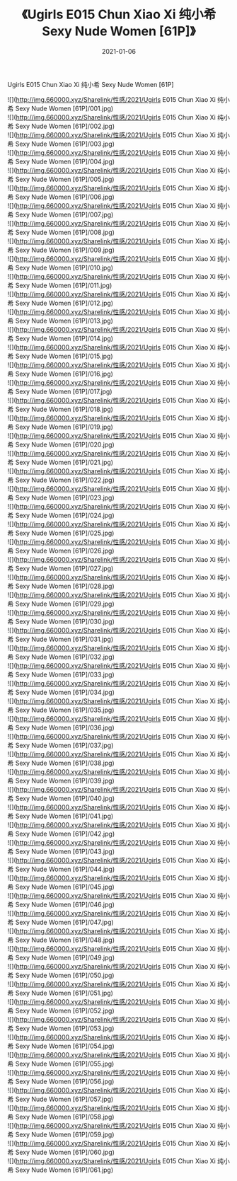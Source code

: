 ﻿---
layout: post
title:  《Ugirls E015 Chun Xiao Xi 纯小希 Sexy Nude Women [61P]》
date:   2021-01-06
img: http://img.660000.xyz/Sharelink/性感/2021/Ugirls E015 Chun Xiao Xi 纯小希 Sexy Nude Women [61P]/000.jpg
categories: [美女, 清纯, 唯美]
---

Ugirls E015 Chun Xiao Xi 纯小希 Sexy Nude Women [61P]

  ![](http://img.660000.xyz/Sharelink/性感/2021/Ugirls E015 Chun Xiao Xi 纯小希 Sexy Nude Women [61P]/001.jpg) <br> ![](http://img.660000.xyz/Sharelink/性感/2021/Ugirls E015 Chun Xiao Xi 纯小希 Sexy Nude Women [61P]/002.jpg) <br> ![](http://img.660000.xyz/Sharelink/性感/2021/Ugirls E015 Chun Xiao Xi 纯小希 Sexy Nude Women [61P]/003.jpg) <br> ![](http://img.660000.xyz/Sharelink/性感/2021/Ugirls E015 Chun Xiao Xi 纯小希 Sexy Nude Women [61P]/004.jpg) <br> ![](http://img.660000.xyz/Sharelink/性感/2021/Ugirls E015 Chun Xiao Xi 纯小希 Sexy Nude Women [61P]/005.jpg) <br> ![](http://img.660000.xyz/Sharelink/性感/2021/Ugirls E015 Chun Xiao Xi 纯小希 Sexy Nude Women [61P]/006.jpg) <br> ![](http://img.660000.xyz/Sharelink/性感/2021/Ugirls E015 Chun Xiao Xi 纯小希 Sexy Nude Women [61P]/007.jpg) <br> ![](http://img.660000.xyz/Sharelink/性感/2021/Ugirls E015 Chun Xiao Xi 纯小希 Sexy Nude Women [61P]/008.jpg) <br> ![](http://img.660000.xyz/Sharelink/性感/2021/Ugirls E015 Chun Xiao Xi 纯小希 Sexy Nude Women [61P]/009.jpg) <br> ![](http://img.660000.xyz/Sharelink/性感/2021/Ugirls E015 Chun Xiao Xi 纯小希 Sexy Nude Women [61P]/010.jpg) <br> ![](http://img.660000.xyz/Sharelink/性感/2021/Ugirls E015 Chun Xiao Xi 纯小希 Sexy Nude Women [61P]/011.jpg) <br> ![](http://img.660000.xyz/Sharelink/性感/2021/Ugirls E015 Chun Xiao Xi 纯小希 Sexy Nude Women [61P]/012.jpg) <br> ![](http://img.660000.xyz/Sharelink/性感/2021/Ugirls E015 Chun Xiao Xi 纯小希 Sexy Nude Women [61P]/013.jpg) <br> ![](http://img.660000.xyz/Sharelink/性感/2021/Ugirls E015 Chun Xiao Xi 纯小希 Sexy Nude Women [61P]/014.jpg) <br> ![](http://img.660000.xyz/Sharelink/性感/2021/Ugirls E015 Chun Xiao Xi 纯小希 Sexy Nude Women [61P]/015.jpg) <br> ![](http://img.660000.xyz/Sharelink/性感/2021/Ugirls E015 Chun Xiao Xi 纯小希 Sexy Nude Women [61P]/016.jpg) <br> ![](http://img.660000.xyz/Sharelink/性感/2021/Ugirls E015 Chun Xiao Xi 纯小希 Sexy Nude Women [61P]/017.jpg) <br> ![](http://img.660000.xyz/Sharelink/性感/2021/Ugirls E015 Chun Xiao Xi 纯小希 Sexy Nude Women [61P]/018.jpg) <br> ![](http://img.660000.xyz/Sharelink/性感/2021/Ugirls E015 Chun Xiao Xi 纯小希 Sexy Nude Women [61P]/019.jpg) <br> ![](http://img.660000.xyz/Sharelink/性感/2021/Ugirls E015 Chun Xiao Xi 纯小希 Sexy Nude Women [61P]/020.jpg) <br> ![](http://img.660000.xyz/Sharelink/性感/2021/Ugirls E015 Chun Xiao Xi 纯小希 Sexy Nude Women [61P]/021.jpg) <br> ![](http://img.660000.xyz/Sharelink/性感/2021/Ugirls E015 Chun Xiao Xi 纯小希 Sexy Nude Women [61P]/022.jpg) <br> ![](http://img.660000.xyz/Sharelink/性感/2021/Ugirls E015 Chun Xiao Xi 纯小希 Sexy Nude Women [61P]/023.jpg) <br> ![](http://img.660000.xyz/Sharelink/性感/2021/Ugirls E015 Chun Xiao Xi 纯小希 Sexy Nude Women [61P]/024.jpg) <br> ![](http://img.660000.xyz/Sharelink/性感/2021/Ugirls E015 Chun Xiao Xi 纯小希 Sexy Nude Women [61P]/025.jpg) <br> ![](http://img.660000.xyz/Sharelink/性感/2021/Ugirls E015 Chun Xiao Xi 纯小希 Sexy Nude Women [61P]/026.jpg) <br> ![](http://img.660000.xyz/Sharelink/性感/2021/Ugirls E015 Chun Xiao Xi 纯小希 Sexy Nude Women [61P]/027.jpg) <br> ![](http://img.660000.xyz/Sharelink/性感/2021/Ugirls E015 Chun Xiao Xi 纯小希 Sexy Nude Women [61P]/028.jpg) <br> ![](http://img.660000.xyz/Sharelink/性感/2021/Ugirls E015 Chun Xiao Xi 纯小希 Sexy Nude Women [61P]/029.jpg) <br> ![](http://img.660000.xyz/Sharelink/性感/2021/Ugirls E015 Chun Xiao Xi 纯小希 Sexy Nude Women [61P]/030.jpg) <br> ![](http://img.660000.xyz/Sharelink/性感/2021/Ugirls E015 Chun Xiao Xi 纯小希 Sexy Nude Women [61P]/031.jpg) <br> ![](http://img.660000.xyz/Sharelink/性感/2021/Ugirls E015 Chun Xiao Xi 纯小希 Sexy Nude Women [61P]/032.jpg) <br> ![](http://img.660000.xyz/Sharelink/性感/2021/Ugirls E015 Chun Xiao Xi 纯小希 Sexy Nude Women [61P]/033.jpg) <br> ![](http://img.660000.xyz/Sharelink/性感/2021/Ugirls E015 Chun Xiao Xi 纯小希 Sexy Nude Women [61P]/034.jpg) <br> ![](http://img.660000.xyz/Sharelink/性感/2021/Ugirls E015 Chun Xiao Xi 纯小希 Sexy Nude Women [61P]/035.jpg) <br> ![](http://img.660000.xyz/Sharelink/性感/2021/Ugirls E015 Chun Xiao Xi 纯小希 Sexy Nude Women [61P]/036.jpg) <br> ![](http://img.660000.xyz/Sharelink/性感/2021/Ugirls E015 Chun Xiao Xi 纯小希 Sexy Nude Women [61P]/037.jpg) <br> ![](http://img.660000.xyz/Sharelink/性感/2021/Ugirls E015 Chun Xiao Xi 纯小希 Sexy Nude Women [61P]/038.jpg) <br> ![](http://img.660000.xyz/Sharelink/性感/2021/Ugirls E015 Chun Xiao Xi 纯小希 Sexy Nude Women [61P]/039.jpg) <br> ![](http://img.660000.xyz/Sharelink/性感/2021/Ugirls E015 Chun Xiao Xi 纯小希 Sexy Nude Women [61P]/040.jpg) <br> ![](http://img.660000.xyz/Sharelink/性感/2021/Ugirls E015 Chun Xiao Xi 纯小希 Sexy Nude Women [61P]/041.jpg) <br> ![](http://img.660000.xyz/Sharelink/性感/2021/Ugirls E015 Chun Xiao Xi 纯小希 Sexy Nude Women [61P]/042.jpg) <br> ![](http://img.660000.xyz/Sharelink/性感/2021/Ugirls E015 Chun Xiao Xi 纯小希 Sexy Nude Women [61P]/043.jpg) <br> ![](http://img.660000.xyz/Sharelink/性感/2021/Ugirls E015 Chun Xiao Xi 纯小希 Sexy Nude Women [61P]/044.jpg) <br> ![](http://img.660000.xyz/Sharelink/性感/2021/Ugirls E015 Chun Xiao Xi 纯小希 Sexy Nude Women [61P]/045.jpg) <br> ![](http://img.660000.xyz/Sharelink/性感/2021/Ugirls E015 Chun Xiao Xi 纯小希 Sexy Nude Women [61P]/046.jpg) <br> ![](http://img.660000.xyz/Sharelink/性感/2021/Ugirls E015 Chun Xiao Xi 纯小希 Sexy Nude Women [61P]/047.jpg) <br> ![](http://img.660000.xyz/Sharelink/性感/2021/Ugirls E015 Chun Xiao Xi 纯小希 Sexy Nude Women [61P]/048.jpg) <br> ![](http://img.660000.xyz/Sharelink/性感/2021/Ugirls E015 Chun Xiao Xi 纯小希 Sexy Nude Women [61P]/049.jpg) <br> ![](http://img.660000.xyz/Sharelink/性感/2021/Ugirls E015 Chun Xiao Xi 纯小希 Sexy Nude Women [61P]/050.jpg) <br> ![](http://img.660000.xyz/Sharelink/性感/2021/Ugirls E015 Chun Xiao Xi 纯小希 Sexy Nude Women [61P]/051.jpg) <br> ![](http://img.660000.xyz/Sharelink/性感/2021/Ugirls E015 Chun Xiao Xi 纯小希 Sexy Nude Women [61P]/052.jpg) <br> ![](http://img.660000.xyz/Sharelink/性感/2021/Ugirls E015 Chun Xiao Xi 纯小希 Sexy Nude Women [61P]/053.jpg) <br> ![](http://img.660000.xyz/Sharelink/性感/2021/Ugirls E015 Chun Xiao Xi 纯小希 Sexy Nude Women [61P]/054.jpg) <br> ![](http://img.660000.xyz/Sharelink/性感/2021/Ugirls E015 Chun Xiao Xi 纯小希 Sexy Nude Women [61P]/055.jpg) <br> ![](http://img.660000.xyz/Sharelink/性感/2021/Ugirls E015 Chun Xiao Xi 纯小希 Sexy Nude Women [61P]/056.jpg) <br> ![](http://img.660000.xyz/Sharelink/性感/2021/Ugirls E015 Chun Xiao Xi 纯小希 Sexy Nude Women [61P]/057.jpg) <br> ![](http://img.660000.xyz/Sharelink/性感/2021/Ugirls E015 Chun Xiao Xi 纯小希 Sexy Nude Women [61P]/058.jpg) <br> ![](http://img.660000.xyz/Sharelink/性感/2021/Ugirls E015 Chun Xiao Xi 纯小希 Sexy Nude Women [61P]/059.jpg) <br> ![](http://img.660000.xyz/Sharelink/性感/2021/Ugirls E015 Chun Xiao Xi 纯小希 Sexy Nude Women [61P]/060.jpg) <br> ![](http://img.660000.xyz/Sharelink/性感/2021/Ugirls E015 Chun Xiao Xi 纯小希 Sexy Nude Women [61P]/061.jpg) <br>